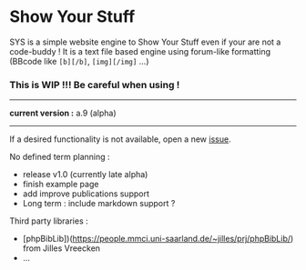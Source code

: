 Show Your Stuff
=============

SYS is a simple website engine to Show Your Stuff even if your are not a code-buddy !
It is a text file based engine using forum-like formatting (BBcode like `[b][/b]`, `[img][/img]` ...)

### This is WIP !!! Be careful when using ! ###
-----------------------------------------

**current version :** a.9 (alpha)

-----------------------------------------

If a desired functionality is not available, open a new [issue](https://github.com/r1d1/showyourstuff/issues).

No defined term planning :
* release v1.0 (currently late alpha)
* finish example page
* add improve publications support
* Long term : include markdown support ?

Third party libraries :
* [phpBibLib])(https://people.mmci.uni-saarland.de/~jilles/prj/phpBibLib/) from Jilles Vreecken
* ...
